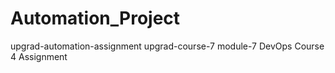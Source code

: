 # Automation_Project
upgrad-automation-assignment
upgrad-course-7 module-7 DevOps Course 4 Assignment
